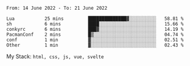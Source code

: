 <!--START_SECTION:waka-->

```text
From: 14 June 2022 - To: 21 June 2022

Lua           25 mins         ██████████████▓░░░░░░░░░░   58.81 %
sh            6 mins          ████░░░░░░░░░░░░░░░░░░░░░   15.66 %
conkyrc       6 mins          ███▓░░░░░░░░░░░░░░░░░░░░░   14.19 %
PacmanConf    2 mins          █▒░░░░░░░░░░░░░░░░░░░░░░░   04.74 %
conf          1 min           ▓░░░░░░░░░░░░░░░░░░░░░░░░   02.51 %
Other         1 min           ▓░░░░░░░░░░░░░░░░░░░░░░░░   02.43 %
```

<!--END_SECTION:waka-->
My Stack: `html, css, js, vue, svelte`
